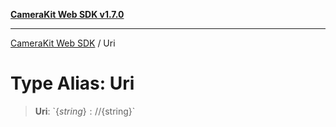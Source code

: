 [**CameraKit Web SDK v1.7.0**](../README.md)

***

[CameraKit Web SDK](../globals.md) / Uri

# Type Alias: Uri

> **Uri**: \`$\{string\}://$\{string\}\`
